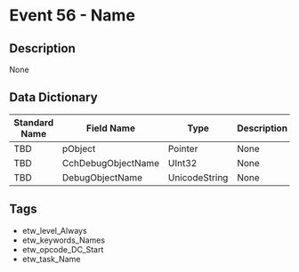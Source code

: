 # Event 56 - Name

## Description
None

## Data Dictionary
|Standard Name|Field Name|Type|Description|Sample Value|
|---|---|---|---|---|
|TBD|pObject|Pointer|None|`None`|
|TBD|CchDebugObjectName|UInt32|None|`None`|
|TBD|DebugObjectName|UnicodeString|None|`None`|

## Tags
* etw_level_Always
* etw_keywords_Names
* etw_opcode_DC_Start
* etw_task_Name
